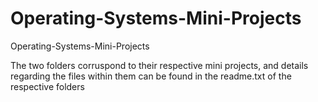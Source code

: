 # Operating-Systems-Mini-Projects
Operating-Systems-Mini-Projects

The two folders corruspond to their respective mini projects, and details regarding the files within them can be found in the readme.txt of the respective folders
